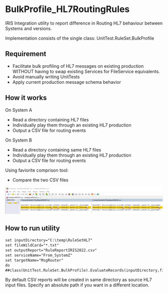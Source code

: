 # BulkProfile_HL7RoutingRules
IRIS Integration utility to report difference in Routing HL7 behaviour between Systems and versions.

Implementation consists of the single class: UnitTest.RuleSet.BulkProfile

## Requirement
* Facilitate bulk profiling of HL7 messages on existing production WITHOUT having to swap existing Services for FileService equivalents.
* Avoid manually writing UnitTests
* Apply current production message schema behavior

## How it works
On System A
* Read a directory containing HL7 files
* Individually play them through an existing HL7 production
* Output a CSV file for routing events

On System B
* Read a directory containing same HL7 files
* Individually play them through an existing HL7 production
* Output a CSV file for routing events

Using faviorite comprison tool:
* Compare the two CSV files

![Comparison of Report files](/images/CompareCSV.png "Comparison of Report files")

## How to run utility

```objectscript
set inputDirectory="C:\temp\RuleSetHL7"
set fileWildCard="*.txt"
set outputReport="RuleReportIRIS2022.csv"
set serviceName="From_SystemZ"
set targetName="MsgRouter"
do ##class(UnitTest.RuleSet.BulkProfile).EvaluateRecords(inputDirectory,fileWildCard,outputReport,serviceName,targetName)

```

By default CSV reports will be created in same directory as source HL7 input files. Specify an absolute path if you want in a different location.


